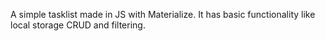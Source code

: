 A simple tasklist made in JS with Materialize. It has basic functionality like local storage CRUD and filtering.